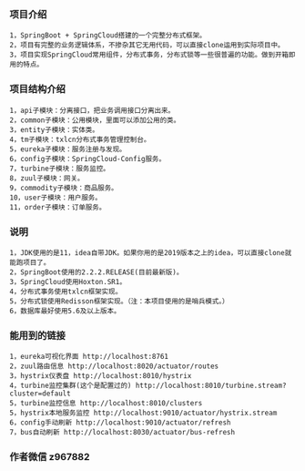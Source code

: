 
### 项目介绍
    1，SpringBoot + SpringCloud搭建的一个完整分布式框架。
    2，项目有完整的业务逻辑体系，不掺杂其它无用代码，可以直接clone运用到实际项目中。
    3，项目实现SpringCloud常用组件，分布式事务，分布式锁等一些很普遍的功能。做到开箱即用的特点。

### 项目结构介绍
    1，api子模块：分离接口，把业务调用接口分离出来。
    2，common子模块：公用模块，里面可以添加公用的类。
    3，entity子模块：实体类。
    4，tm子模块：txlcn分布式事务管理控制台。
    5，eureka子模块：服务注册与发现。
    6，config子模块：SpringCloud-Config服务。
    7，turbine子模块：服务监控。
    8，zuul子模块：网关。
    9，commodity子模块：商品服务。
    10，user子模块：用户服务。
    11，order子模块：订单服务。

### 说明
    1，JDK使用的是11，idea自带JDK。如果你用的是2019版本之上的idea，可以直接clone就能跑项目了。
    2，SpringBoot使用的2.2.2.RELEASE(目前最新版)。
    3，SpringCloud使用Hoxton.SR1。
    4，分布式事务使用txlcn框架实现。
    5，分布式锁使用Redisson框架实现。（注：本项目使用的是哨兵模式。）
    6，数据库最好使用5.6及以上版本。
    
### 能用到的链接
    1，eureka可视化界面 http://localhost:8761
    2，zuul路由信息 http://localhost:8020/actuator/routes
    3，hystrix仪表盘 http://localhost:8010/hystrix
    4，turbine监控集群(这个是配置过的) http://localhost:8010/turbine.stream?cluster=default
    5，turbine监控信息 http://localhost:8010/clusters
    5，hystrix本地服务监控 http://localhost:9010/actuator/hystrix.stream
    6，config手动刷新 http://localhost:9010/actuator/refresh
    7，bus自动刷新 http://localhost:8030/actuator/bus-refresh
    
### 作者微信 z967882
